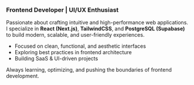 ### Frontend Developer | UI/UX Enthusiast  

Passionate about crafting intuitive and high-performance web applications.  
I specialize in **React (Next.js)**, **TailwindCSS**, and **PostgreSQL (Supabase)** to build modern, scalable, and user-friendly experiences.  

- Focused on clean, functional, and aesthetic interfaces  
- Exploring best practices in frontend architecture  
- Building SaaS & UI-driven projects  

Always learning, optimizing, and pushing the boundaries of frontend development.

